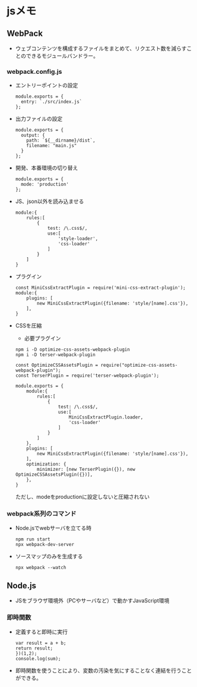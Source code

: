 # jsメモ
## WebPack
* ウェブコンテンツを構成するファイルをまとめて、リクエスト数を減らすことのできるモジュールバンドラー。

### webpack.config.js
* エントリーポイントの設定
    ```
    module.exports = {
      entry: `./src/index.js`
  };
    ```
* 出力ファイルの設定
    ```
    module.exports = {
      output: {
        path: `${__dirname}/dist`,
        filename: "main.js"
      }
    };
    ```
* 開発、本番環境の切り替え
    ```
    module.exports = {
      mode: 'production'
    };
    ```
* JS、json以外を読み込ませる
    ```
    module:{
        rules:[
            {
                test: /\.css$/,
                use:[
                    'style-loader',
                    'css-loader'
                ]
            }
        ]
    }
    ```
* プラグイン
    ```
    const MiniCssExtractPlugin = require('mini-css-extract-plugin');
    module:{
        plugins: [
            new MiniCssExtractPlugin({filename: 'style/[name].css'}),
        ],
    }
    ```
    
* CSSを圧縮
    * 必要プラグイン
    ```
    npm i -D optimize-css-assets-webpack-plugin
    npm i -D terser-webpack-plugin
    ```
    ```
    const OptimizeCSSAssetsPlugin = require("optimize-css-assets-webpack-plugin");
    const TerserPlugin = require('terser-webpack-plugin');
    
    module.exports = {
        module:{
            rules:[
                {
                    test: /\.css$/,
                    use:[
                        MiniCssExtractPlugin.loader,
                        'css-loader'
                    ]
                }
            ]
        },
        plugins: [
            new MiniCssExtractPlugin({filename: 'style/[name].css'}),
        ],
        optimization: {
            minimizer: [new TerserPlugin({}), new OptimizeCSSAssetsPlugin({})],
        },
    }
    ```
    ただし、modeをproductionに設定しないと圧縮されない

    
### webpack系列のコマンド
* Node.jsでwebサーバを立てる時
    ```
    npm run start
    npx webpack-dev-server
    ```
* ソースマップのみを生成する
    ```
    npx webpack --watch
    ```

## Node.js
* JSをブラウザ環境外（PCやサーバなど）で動かすJavaScript環境
### 即時関数
* 定義すると即時に実行
    ```  var sum = (function (a,b){
    var result = a + b;
    return result;
  })(1,2);
  console.log(sum);
  ```
* 即時関数を使うことにより、変数の汚染を気にすることなく連結を行うことができる。



